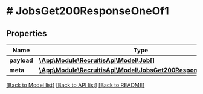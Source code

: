 # # JobsGet200ResponseOneOf1

## Properties

Name | Type | Description | Notes
------------ | ------------- | ------------- | -------------
**payload** | [**\App\Module\RecruitisApi\Model\Job[]**](Job.md) |  | [optional]
**meta** | [**\App\Module\RecruitisApi\Model\JobsGet200ResponseOneOf1Meta**](JobsGet200ResponseOneOf1Meta.md) |  | [optional]

[[Back to Model list]](../../README.md#models) [[Back to API list]](../../README.md#endpoints) [[Back to README]](../../README.md)

